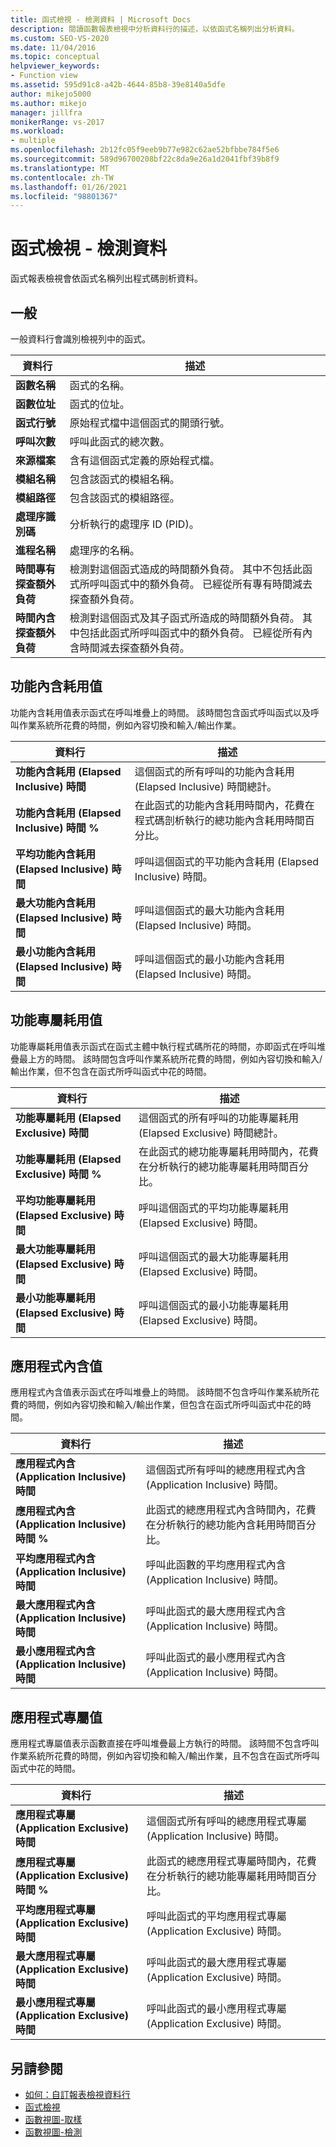 ```yaml
---
title: 函式檢視 - 檢測資料 | Microsoft Docs
description: 閱讀函數報表檢視中分析資料行的描述，以依函式名稱列出分析資料。
ms.custom: SEO-VS-2020
ms.date: 11/04/2016
ms.topic: conceptual
helpviewer_keywords:
- Function view
ms.assetid: 595d91c8-a42b-4644-85b8-39e8140a5dfe
author: mikejo5000
ms.author: mikejo
manager: jillfra
monikerRange: vs-2017
ms.workload:
- multiple
ms.openlocfilehash: 2b12fc05f9eeb9b77e982c62ae52bfbbe784f5e6
ms.sourcegitcommit: 589d96700208bf22c8da9e26a1d2041fbf39b8f9
ms.translationtype: MT
ms.contentlocale: zh-TW
ms.lasthandoff: 01/26/2021
ms.locfileid: "98801367"
---
```

# <a name="functions-view---instrumentation-data"></a>函式檢視 - 檢測資料
函式報表檢視會依函式名稱列出程式碼剖析資料。

## <a name="general"></a>一般
 一般資料行會識別檢視列中的函式。

|資料行|描述|
|------------|-----------------|
|**函數名稱**|函式的名稱。|
|**函數位址**|函式的位址。|
|**函式行號**|原始程式檔中這個函式的開頭行號。|
|**呼叫次數**|呼叫此函式的總次數。|
|**來源檔案**|含有這個函式定義的原始程式檔。|
|**模組名稱**|包含該函式的模組名稱。|
|**模組路徑**|包含該函式的模組路徑。|
|**處理序識別碼**|分析執行的處理序 ID (PID)。|
|**進程名稱**|處理序的名稱。|
|**時間專有探查額外負荷**|檢測對這個函式造成的時間額外負荷。 其中不包括此函式所呼叫函式中的額外負荷。 已經從所有專有時間減去探查額外負荷。|
|**時間內含探查額外負荷**|檢測對這個函式及其子函式所造成的時間額外負荷。 其中包括此函式所呼叫函式中的額外負荷。 已經從所有內含時間減去探查額外負荷。|

## <a name="elapsed-inclusive-values"></a>功能內含耗用值
 功能內含耗用值表示函式在呼叫堆疊上的時間。 該時間包含函式呼叫函式以及呼叫作業系統所花費的時間，例如內容切換和輸入/輸出作業。

|資料行|描述|
|------------|-----------------|
|**功能內含耗用 (Elapsed Inclusive) 時間**|這個函式的所有呼叫的功能內含耗用 (Elapsed Inclusive) 時間總計。|
|**功能內含耗用 (Elapsed Inclusive) 時間 %**|在此函式的功能內含耗用時間內，花費在程式碼剖析執行的總功能內含耗用時間百分比。|
|**平均功能內含耗用 (Elapsed Inclusive) 時間**|呼叫這個函式的平功能內含耗用 (Elapsed Inclusive) 時間。|
|**最大功能內含耗用 (Elapsed Inclusive) 時間**|呼叫這個函式的最大功能內含耗用 (Elapsed Inclusive) 時間。|
|**最小功能內含耗用 (Elapsed Inclusive) 時間**|呼叫這個函式的最小功能內含耗用 (Elapsed Inclusive) 時間。|

## <a name="elapsed-exclusive-values"></a>功能專屬耗用值
 功能專屬耗用值表示函式在函式主體中執行程式碼所花的時間，亦即函式在呼叫堆疊最上方的時間。 該時間包含呼叫作業系統所花費的時間，例如內容切換和輸入/輸出作業，但不包含在函式所呼叫函式中花的時間。

|資料行|描述|
|------------|-----------------|
|**功能專屬耗用 (Elapsed Exclusive) 時間**|這個函式的所有呼叫的功能專屬耗用 (Elapsed Exclusive) 時間總計。|
|**功能專屬耗用 (Elapsed Exclusive) 時間 %**|在此函式的總功能專屬耗用時間內，花費在分析執行的總功能專屬耗用時間百分比。|
|**平均功能專屬耗用 (Elapsed Exclusive) 時間**|呼叫這個函式的平均功能專屬耗用 (Elapsed Exclusive) 時間。|
|**最大功能專屬耗用 (Elapsed Exclusive) 時間**|呼叫這個函式的最大功能專屬耗用 (Elapsed Exclusive) 時間。|
|**最小功能專屬耗用 (Elapsed Exclusive) 時間**|呼叫這個函式的最小功能專屬耗用 (Elapsed Exclusive) 時間。|

## <a name="application-inclusive-values"></a>應用程式內含值
 應用程式內含值表示函式在呼叫堆疊上的時間。 該時間不包含呼叫作業系統所花費的時間，例如內容切換和輸入/輸出作業，但包含在函式所呼叫函式中花的時間。

|資料行|描述|
|------------|-----------------|
|**應用程式內含 (Application Inclusive) 時間**|這個函式所有呼叫的總應用程式內含 (Application Inclusive) 時間。|
|**應用程式內含 (Application Inclusive) 時間 %**|此函式的總應用程式內含時間內，花費在分析執行的總功能內含耗用時間百分比。|
|**平均應用程式內含 (Application Inclusive) 時間**|呼叫此函數的平均應用程式內含 (Application Inclusive) 時間。|
|**最大應用程式內含 (Application Inclusive) 時間**|呼叫此函式的最大應用程式內含 (Application Inclusive) 時間。|
|**最小應用程式內含 (Application Inclusive) 時間**|呼叫此函式的最小應用程式內含 (Application Inclusive) 時間。|

## <a name="application-exclusive-values"></a>應用程式專屬值
 應用程式專屬值表示函數直接在呼叫堆疊最上方執行的時間。 該時間不包含呼叫作業系統所花費的時間，例如內容切換和輸入/輸出作業，且不包含在函式所呼叫函式中花的時間。

|資料行|描述|
|------------|-----------------|
|**應用程式專屬 (Application Exclusive) 時間**|這個函式所有呼叫的總應用程式專屬 (Application Inclusive) 時間。|
|**應用程式專屬 (Application Exclusive) 時間 %**|此函式的總應用程式專屬時間內，花費在分析執行的總功能專屬耗用時間百分比。|
|**平均應用程式專屬 (Application Exclusive) 時間**|呼叫此函式的平均應用程式專屬 (Application Exclusive) 時間。|
|**最大應用程式專屬 (Application Exclusive) 時間**|呼叫此函式的最大應用程式專屬 (Application Exclusive) 時間。|
|**最小應用程式專屬 (Application Exclusive) 時間**|呼叫此函式的最小應用程式專屬 (Application Exclusive) 時間。|

## <a name="see-also"></a>另請參閱
- [如何：自訂報表檢視資料行](../profiling/how-to-customize-report-view-columns.md)
- [函式檢視](../profiling/functions-view-sampling-data.md)
- [函數視圖-取樣](../profiling/functions-view-dotnet-memory-sampling-data.md)
- [函數視圖-檢測](../profiling/functions-view-dotnet-memory-instrumentation-data.md)
